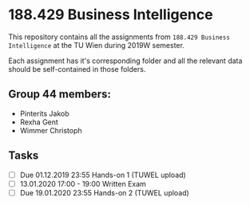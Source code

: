 # 188.429 Business Intelligence

This repository contains all the assignments from `188.429 Business Intelligence` at the TU Wien during 2019W semester.

Each assignment has it's corresponding folder and all the relevant data should be self-contained in those folders.

## Group 44 members:

* Pinterits Jakob
* Rexha Gent
* Wimmer Christoph 

## Tasks
- [ ] Due 01.12.2019 23:55	Hands-on 1 (TUWEL upload)
- [ ] 13.01.2020 17:00 - 19:00	Written Exam
- [ ] Due 19.01.2020 23:55	Hands-on 2 (TUWEL upload)
